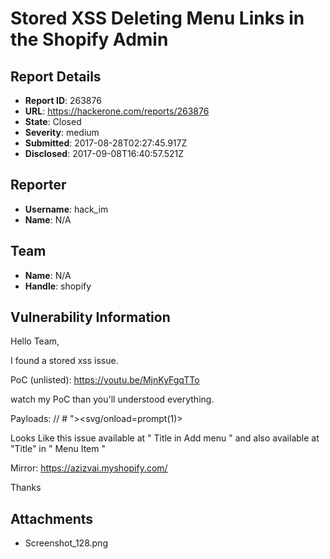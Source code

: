 # Stored XSS Deleting Menu Links in the Shopify Admin

## Report Details
- **Report ID**: 263876
- **URL**: https://hackerone.com/reports/263876
- **State**: Closed
- **Severity**: medium
- **Submitted**: 2017-08-28T02:27:45.917Z
- **Disclosed**: 2017-09-08T16:40:57.521Z

## Reporter
- **Username**: hack_im
- **Name**: N/A

## Team
- **Name**: N/A
- **Handle**: shopify

## Vulnerability Information
Hello Team,

I found a stored xss issue.

PoC (unlisted): https://youtu.be/MjnKyFgqTTo

watch my PoC than you'll understood everything.

Payloads: // # "><svg/onload=prompt(1)>

Looks Like this issue available at " Title in Add menu " and also available at "Title" in " Menu Item "

Mirror: https://azizvai.myshopify.com/

Thanks

## Attachments
- Screenshot_128.png
